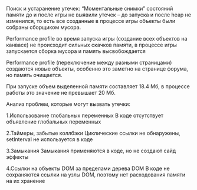 Поиск и устаранение утечек:
“Моментальные снимки” состояний памяти до и после игры не выявили утечек – до запуска и после heap не изменился,
 то есть все созданные в процессе игры объекты были собраны сборщиком мусора.

Performance profile во время запуска игры (создание всех объектов на канвасе) не происходит сильных скачков памяти, 
в процессе игры запускается сборка мусора и память высвобождается

Performance profile (переключение между разными страницами) создаются новые объекты, особенно это заметно на странице 
форума, но память очищается.

При запуске объем выделенной памяти составляет 18.4 Мб, в процессе работы это значение не превышает 20 Мб.

Анализ проблем, которые могут вызвать утечки:

1.Использование глобальных переменных
В коде отсутствует объявление глобальных переменных

2.Таймеры, забытые коллбэки
Циклические ссылки не обнаружены, setInterval не используется в коде

3.Замыкания
Замыкания применяются в коде, но не создают сайд эффекты

4.Ссылки на объекты DOM за пределами дерева DOM
В коде не сохраняются ссылки на узлы DOM, поэтому нет расходования памяти на их хранение